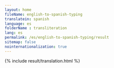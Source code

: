 ```yaml
--- 
layout: home 
fileName: english-to-spanish-typing
translatein: spanish
language: es
folderName : transliteration
lang: es
permalink: /es/english-to-spanish-typing/result
sitemap: false
nointernationalization: true
---
```

{% include result/translation.html %}

<script src="/js/result/translator.js" data-foldername="{{page.folderName}}" data-lang="{{page.lang}}"></script>